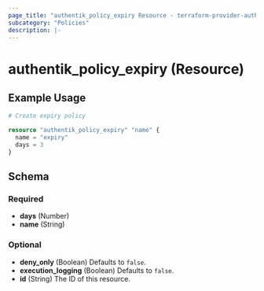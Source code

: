 ```yaml
---
page_title: "authentik_policy_expiry Resource - terraform-provider-authentik"
subcategory: "Policies"
description: |-
---
```


# authentik_policy_expiry (Resource)

## Example Usage

```terraform
# Create expiry policy

resource "authentik_policy_expiry" "name" {
  name = "expiry"
  days = 3
}
```

<!-- schema generated by tfplugindocs -->
## Schema

### Required

- **days** (Number)
- **name** (String)

### Optional

- **deny_only** (Boolean) Defaults to `false`.
- **execution_logging** (Boolean) Defaults to `false`.
- **id** (String) The ID of this resource.
